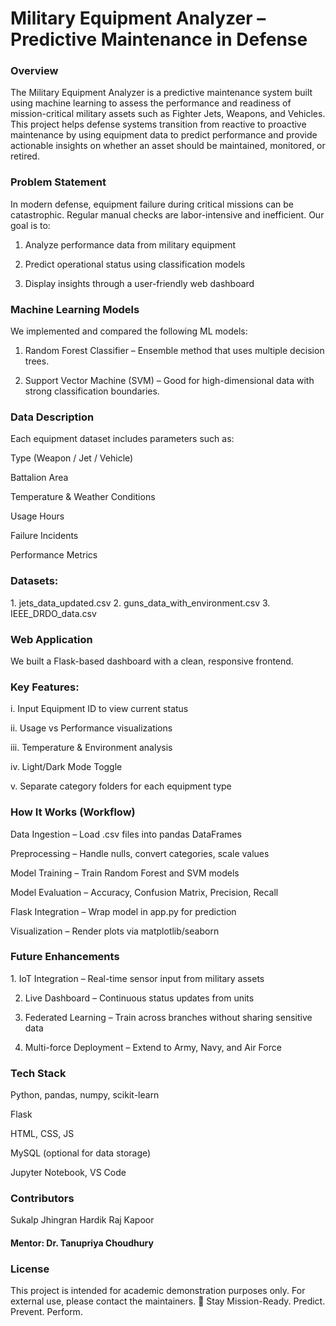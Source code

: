<h1> Military Equipment Analyzer – Predictive Maintenance in Defense </h1>
<h3>Overview</h3>
The Military Equipment Analyzer is a predictive maintenance system built using machine learning to assess the performance and readiness of mission-critical military assets such as Fighter Jets, Weapons, and Vehicles.
This project helps defense systems transition from reactive to proactive maintenance by using equipment data to predict performance and provide actionable insights on whether an asset should be maintained, monitored, or retired.


<h3>Problem Statement </h3>
In modern defense, equipment failure during critical missions can be catastrophic. Regular manual checks are labor-intensive and inefficient. Our goal is to:

1. Analyze performance data from military equipment

2. Predict operational status using classification models

3. Display insights through a user-friendly web dashboard


<h3>Machine Learning Models </h3>
We implemented and compared the following ML models:

1. Random Forest Classifier – Ensemble method that uses multiple decision trees.

2. Support Vector Machine (SVM) – Good for high-dimensional data with strong classification boundaries.


<h3>Data Description</h3>
Each equipment dataset includes parameters such as:

Type (Weapon / Jet / Vehicle)

Battalion Area

Temperature & Weather Conditions

Usage Hours

Failure Incidents

Performance Metrics


<h3>Datasets:</h3>
1. jets_data_updated.csv
2. guns_data_with_environment.csv
3. IEEE_DRDO_data.csv


<h3>Web Application</h3>
We built a Flask-based dashboard with a clean, responsive frontend.


<h3>Key Features:</h3>
i. Input Equipment ID to view current status

ii. Usage vs Performance visualizations

iii. Temperature & Environment analysis

iv. Light/Dark Mode Toggle

v. Separate category folders for each equipment type


<h3>How It Works (Workflow)</h3>
Data Ingestion – Load .csv files into pandas DataFrames

Preprocessing – Handle nulls, convert categories, scale values

Model Training – Train Random Forest and SVM models

Model Evaluation – Accuracy, Confusion Matrix, Precision, Recall

Flask Integration – Wrap model in app.py for prediction

Visualization – Render plots via matplotlib/seaborn


<h3>Future Enhancements</h3>
1. IoT Integration – Real-time sensor input from military assets

2. Live Dashboard – Continuous status updates from units

3. Federated Learning – Train across branches without sharing sensitive data

4. Multi-force Deployment – Extend to Army, Navy, and Air Force

<h3>Tech Stack</h3>
Python, pandas, numpy, scikit-learn

Flask

HTML, CSS, JS

MySQL (optional for data storage)

Jupyter Notebook, VS Code


<h3>Contributors</h3>
Sukalp Jhingran
Hardik Raj Kapoor
<h4>Mentor: Dr. Tanupriya Choudhury</h4>


<h3>License</h3>
This project is intended for academic demonstration purposes only. For external use, please contact the maintainers.
🔗 Stay Mission-Ready. Predict. Prevent. Perform.

